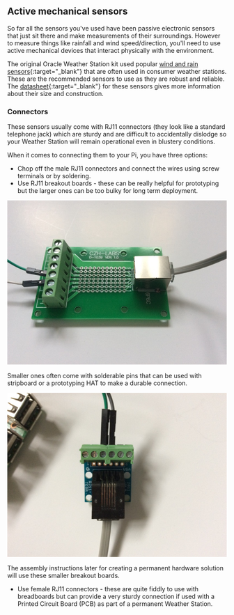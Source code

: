 ## Active mechanical sensors

So far all the sensors you've used have been passive electronic sensors that just sit there and make measurements of their surroundings. However to measure things like rainfall and wind speed/direction, you'll need to use active mechanical devices that interact physically with the environment.

The original Oracle Weather Station kit used popular [wind and rain sensors](https://www.argentdata.com/catalog/product_info.php?products_id=145){:target="_blank"} that are often used in consumer weather stations. These are the recommended sensors to use as they are robust and reliable. The [datasheet](https://www.argentdata.com/files/80422_datasheet.pdf){:target="_blank"} for these sensors gives more information about their size and construction.

### Connectors

These sensors usually come with RJ11 connectors (they look like a standard telephone jack) which are sturdy and are difficult to accidentally dislodge so your Weather Station will remain operational even in blustery conditions.

When it comes to connecting them to your Pi, you have three options:
- Chop off the male RJ11 connectors and connect the wires using screw terminals or by soldering.
- Use RJ11 breakout boards - these can be really helpful for prototyping but the larger ones can be too bulky for long term deployment.

![](images/RJ11_breakout_large.JPG)

Smaller ones often come with solderable pins that can be used with stripboard  or a prototyping HAT to make a durable connection.

![](images/RJ11_breakout_small.JPG)

The assembly instructions later for creating a permanent hardware solution will use these smaller breakout boards.  
- Use female RJ11 connectors - these are quite fiddly to use with breadboards but can provide a very sturdy connection if used with a Printed Circuit Board (PCB) as part of a permanent Weather Station.
